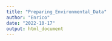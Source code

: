 ```yaml
---
title: "Preparing_Environmental_Data"
author: "Enrico"
date: "2022-10-17"
output: html_document
---
```

